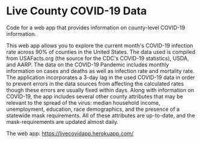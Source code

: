 # Live County COVID-19 Data
Code for a web app that provides information on county-level COVID-19 information. 

This web app allows you to explore the current month's COVID-19 infection rate across 90% of counties in the United States. The data used is compiled from USAFacts.org (the source for the CDC's COVID-19 statistics), USDA, and AARP. The data on the COVID-19 Pandemic includes monthly information on cases and deaths as well as infection rate and mortality rate. The application incorporates a 3-day lag in the used COVID-19 data in order to prevent errors in the data sources from affecting the calculated rates though these errors are usually fixed within days. Along with information on COVID-19, the app includes several other county attributes that may be relevant to the spread of the virus: median household income, unemployment, education, race demographics, and the presence of a statewide mask requirements. All of these attributes are up-to-date, and the mask-requirements are updated almost daily.

The web app: https://livecovidapp.herokuapp.com/
